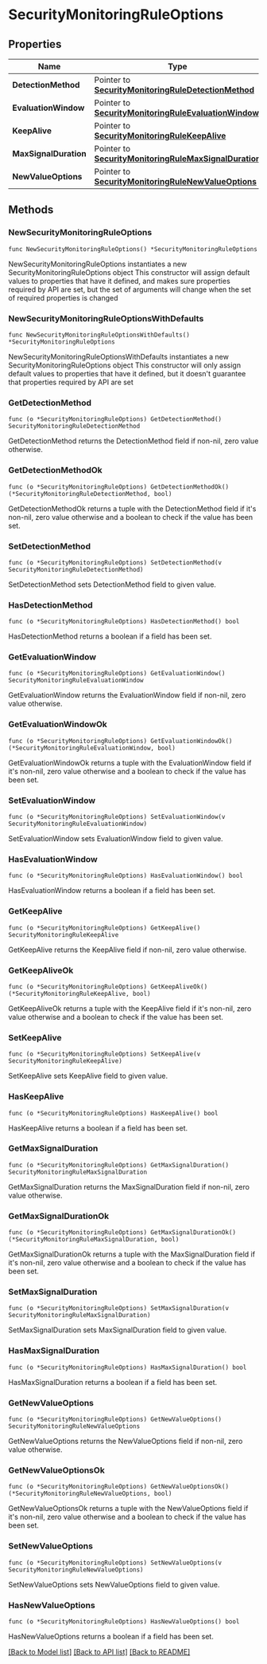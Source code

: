 # SecurityMonitoringRuleOptions

## Properties

Name | Type | Description | Notes
---- | ---- | ----------- | ------
**DetectionMethod** | Pointer to [**SecurityMonitoringRuleDetectionMethod**](SecurityMonitoringRuleDetectionMethod.md) |  | [optional] 
**EvaluationWindow** | Pointer to [**SecurityMonitoringRuleEvaluationWindow**](SecurityMonitoringRuleEvaluationWindow.md) |  | [optional] 
**KeepAlive** | Pointer to [**SecurityMonitoringRuleKeepAlive**](SecurityMonitoringRuleKeepAlive.md) |  | [optional] 
**MaxSignalDuration** | Pointer to [**SecurityMonitoringRuleMaxSignalDuration**](SecurityMonitoringRuleMaxSignalDuration.md) |  | [optional] 
**NewValueOptions** | Pointer to [**SecurityMonitoringRuleNewValueOptions**](SecurityMonitoringRuleNewValueOptions.md) |  | [optional] 

## Methods

### NewSecurityMonitoringRuleOptions

`func NewSecurityMonitoringRuleOptions() *SecurityMonitoringRuleOptions`

NewSecurityMonitoringRuleOptions instantiates a new SecurityMonitoringRuleOptions object
This constructor will assign default values to properties that have it defined,
and makes sure properties required by API are set, but the set of arguments
will change when the set of required properties is changed

### NewSecurityMonitoringRuleOptionsWithDefaults

`func NewSecurityMonitoringRuleOptionsWithDefaults() *SecurityMonitoringRuleOptions`

NewSecurityMonitoringRuleOptionsWithDefaults instantiates a new SecurityMonitoringRuleOptions object
This constructor will only assign default values to properties that have it defined,
but it doesn't guarantee that properties required by API are set

### GetDetectionMethod

`func (o *SecurityMonitoringRuleOptions) GetDetectionMethod() SecurityMonitoringRuleDetectionMethod`

GetDetectionMethod returns the DetectionMethod field if non-nil, zero value otherwise.

### GetDetectionMethodOk

`func (o *SecurityMonitoringRuleOptions) GetDetectionMethodOk() (*SecurityMonitoringRuleDetectionMethod, bool)`

GetDetectionMethodOk returns a tuple with the DetectionMethod field if it's non-nil, zero value otherwise
and a boolean to check if the value has been set.

### SetDetectionMethod

`func (o *SecurityMonitoringRuleOptions) SetDetectionMethod(v SecurityMonitoringRuleDetectionMethod)`

SetDetectionMethod sets DetectionMethod field to given value.

### HasDetectionMethod

`func (o *SecurityMonitoringRuleOptions) HasDetectionMethod() bool`

HasDetectionMethod returns a boolean if a field has been set.

### GetEvaluationWindow

`func (o *SecurityMonitoringRuleOptions) GetEvaluationWindow() SecurityMonitoringRuleEvaluationWindow`

GetEvaluationWindow returns the EvaluationWindow field if non-nil, zero value otherwise.

### GetEvaluationWindowOk

`func (o *SecurityMonitoringRuleOptions) GetEvaluationWindowOk() (*SecurityMonitoringRuleEvaluationWindow, bool)`

GetEvaluationWindowOk returns a tuple with the EvaluationWindow field if it's non-nil, zero value otherwise
and a boolean to check if the value has been set.

### SetEvaluationWindow

`func (o *SecurityMonitoringRuleOptions) SetEvaluationWindow(v SecurityMonitoringRuleEvaluationWindow)`

SetEvaluationWindow sets EvaluationWindow field to given value.

### HasEvaluationWindow

`func (o *SecurityMonitoringRuleOptions) HasEvaluationWindow() bool`

HasEvaluationWindow returns a boolean if a field has been set.

### GetKeepAlive

`func (o *SecurityMonitoringRuleOptions) GetKeepAlive() SecurityMonitoringRuleKeepAlive`

GetKeepAlive returns the KeepAlive field if non-nil, zero value otherwise.

### GetKeepAliveOk

`func (o *SecurityMonitoringRuleOptions) GetKeepAliveOk() (*SecurityMonitoringRuleKeepAlive, bool)`

GetKeepAliveOk returns a tuple with the KeepAlive field if it's non-nil, zero value otherwise
and a boolean to check if the value has been set.

### SetKeepAlive

`func (o *SecurityMonitoringRuleOptions) SetKeepAlive(v SecurityMonitoringRuleKeepAlive)`

SetKeepAlive sets KeepAlive field to given value.

### HasKeepAlive

`func (o *SecurityMonitoringRuleOptions) HasKeepAlive() bool`

HasKeepAlive returns a boolean if a field has been set.

### GetMaxSignalDuration

`func (o *SecurityMonitoringRuleOptions) GetMaxSignalDuration() SecurityMonitoringRuleMaxSignalDuration`

GetMaxSignalDuration returns the MaxSignalDuration field if non-nil, zero value otherwise.

### GetMaxSignalDurationOk

`func (o *SecurityMonitoringRuleOptions) GetMaxSignalDurationOk() (*SecurityMonitoringRuleMaxSignalDuration, bool)`

GetMaxSignalDurationOk returns a tuple with the MaxSignalDuration field if it's non-nil, zero value otherwise
and a boolean to check if the value has been set.

### SetMaxSignalDuration

`func (o *SecurityMonitoringRuleOptions) SetMaxSignalDuration(v SecurityMonitoringRuleMaxSignalDuration)`

SetMaxSignalDuration sets MaxSignalDuration field to given value.

### HasMaxSignalDuration

`func (o *SecurityMonitoringRuleOptions) HasMaxSignalDuration() bool`

HasMaxSignalDuration returns a boolean if a field has been set.

### GetNewValueOptions

`func (o *SecurityMonitoringRuleOptions) GetNewValueOptions() SecurityMonitoringRuleNewValueOptions`

GetNewValueOptions returns the NewValueOptions field if non-nil, zero value otherwise.

### GetNewValueOptionsOk

`func (o *SecurityMonitoringRuleOptions) GetNewValueOptionsOk() (*SecurityMonitoringRuleNewValueOptions, bool)`

GetNewValueOptionsOk returns a tuple with the NewValueOptions field if it's non-nil, zero value otherwise
and a boolean to check if the value has been set.

### SetNewValueOptions

`func (o *SecurityMonitoringRuleOptions) SetNewValueOptions(v SecurityMonitoringRuleNewValueOptions)`

SetNewValueOptions sets NewValueOptions field to given value.

### HasNewValueOptions

`func (o *SecurityMonitoringRuleOptions) HasNewValueOptions() bool`

HasNewValueOptions returns a boolean if a field has been set.


[[Back to Model list]](../README.md#documentation-for-models) [[Back to API list]](../README.md#documentation-for-api-endpoints) [[Back to README]](../README.md)


